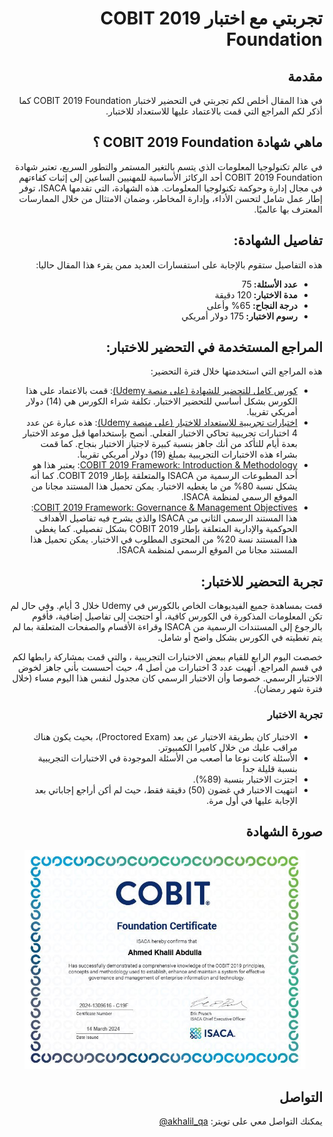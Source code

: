 <h1 dir='rtl' align='right'>تجربتي مع اختبار COBIT 2019 Foundation</h1>

<!--<p align="center"><img height='75%' width='75%' src='banner.png'></img></p>-->

<h2 dir='rtl' align='right'>مقدمة</h2>

<p dir='rtl' align='right'>في هذا المقال أخلص لكم تجربتي في التحضير لاختبار COBIT 2019 Foundation كما أذكر لكم المراجع التي قمت بالاعتماد عليها للاستعداد للاختبار.</p>

<h2 dir='rtl' align='right'>ماهي شهادة COBIT 2019 Foundation ؟</h2>

<p dir='rtl' align='right'>في عالم تكنولوجيا المعلومات الذي يتسم بالتغير المستمر والتطور السريع، تعتبر شهادة COBIT 2019 Foundation أحد الركائز الأساسية للمهنيين الساعين إلى إثبات كفاءتهم في مجال إدارة وحوكمة تكنولوجيا المعلومات. هذه الشهادة، التي تقدمها ISACA، توفر إطار عمل شامل لتحسن الأداء، وإدارة المخاطر، وضمان الامتثال من خلال الممارسات المعترف بها عالميًا.
</p>

<h2 dir='rtl' align='right'>تفاصيل الشهادة:</h2>

<p dir='rtl' align='right'>هذه التفاصيل ستقوم بالإجابة على استفسارات العديد ممن يقرء هذا المقال حاليا:</p>
<ul dir='rtl'>
  <li><b>عدد الأسئلة: </b>75</li>
  <li><b>مدة الاختبار: </b>120 دقيقة</li>
  <li><b>درجة النجاح: </b>65% وأعلى</li>
  <li><b>رسوم الاختبار: </b>175 دولار أمريكي</li>
</ul>

<h2 dir='rtl' align='right'>المراجع المستخدمة في التحضير للاختبار:</h2>

<p dir="rtl" align="right">هذه المراجع التي استخدمتها خلال فترة التحضير:</p>
<ul dir="rtl">
<li><a href="https://www.udemy.com/course/cobit-2019-foundation-official-accredited">كورس كامل للتحضير للشهادة (على منصة Udemy)</a>: قمت بالاعتماد على هذا الكورس بشكل أساسي للتحضير الاختبار. تكلفة شراء الكورس هي (14) دولار أمريكي تقريبا.</li>
<li><a href="https://www.udemy.com/course/cobit-2019-foundation-practice-exams">اختبارات تجريبية للاستعداد للاختبار (على منصة Udemy)</a>: هذه عبارة عن عدد 4 اختبارات تجريبية تحاكي الاختبار الفعلي. أنصح بإستخدامها قبل موعد الاختبار بعدة أيام للتأكد من أنك جاهز بنسبة كبيرة لاجتياز الاختبار بنجاح. كما قمت بشراء هذه الاختبارات التجريبية بمبلغ (19) دولار أمريكي تقريبا.</li>
<li><a href="https://store.isaca.org/s/store#/store/browse/detail/a2S4w000004Ko9cEAC">COBIT 2019 Framework: Introduction & Methodology</a>: يعتبر هذا هو أحد المطبوعات الرسمية من ISACA والمتعلقة بإطار COBIT 2019. كما أنه يشكل نسبة 80% من ما يغطيه الاختبار. يمكن تحميل هذا المستند مجانا من الموقع الرسمي لمنظمة ISACA.</li>
<li><a href="https://store.isaca.org/s/store#/store/browse/detail/a2S4w000004Ko9ZEAS">COBIT 2019 Framework: Governance & Management Objectives</a>: هذا المستند الرسمي الثاني من ISACA والذي يشرح فيه تفاصيل الأهداف الحوكمية والإدارية المتعلقة بإطار COBIT 2019 بشكل تفصيلي. كما يغطي هذا المستند نسة 20% من المحتوى المطلوب في الاختبار. يمكن تحميل هذا المستند مجانا من الموقع الرسمي لمنظمة ISACA.</li>
</ul>

<h2 dir='rtl' align='right'>تجربة التحضير للاختبار:</h2>

<p dir='rtl' align='right'>قمت بمساهدة جميع الفيديوهات الخاص بالكورس في Udemy خلال 3 أيام. وفي حال لم تكن المعلومات المذكورة في الكورس كافية، أو احتجت إلى تفاصيل إضافية، فأقوم بالرجوع إلى المستندات الرسمية من ISACA وقراءة الأقسام والصفحات المتعلقة بما لم يتم تغطيته في الكورس بشكل واضح أو شامل.</p>

<p dir='rtl' align='right'>خصصت اليوم الرابع للقيام ببعض الاختبارات التجريبية ، والتي قمت بمشاركة رابطها لكم في قسم المراجع. أنهيت عدد 3 اختبارات من أصل 4، حيث أحسست بأني جاهز لخوض الاختبار الرسمي. خصوصا وأن الاختبار الرسمي كان مجدول لنفس هذا اليوم مساء (خلال فترة شهر رمضان).</p>


<h3 dir='rtl' align='right'>تجربة الاختبار</h3>
<ul dir='rtl'>
  <li>الاختبار كان بطريقة الاختبار عن بعد (Proctored Exam)، بحيث يكون هناك مراقب عليك من خلال كاميرا الكمبيوتر.</li>
  <li>الأسئلة كانت نوعا ما أصعب من الأسئلة الموجودة في الاختبارات التجريبية بنسبة قليلة جدا</li>
  <li>اجتزت الاختبار بنسبة (89%).</li>
  <li>انتهيت الاختبار في غضون (50) دقيقة فقط، حيث لم أكن أراجع إجاباتي بعد الإجابة عليها في أول مرة.</li>
</ul>

<h2 dir='rtl' align='right'>صورة الشهادة</h2>
<td><center><img src="certificate.png" width="450" height="350" /></center></td>

<h2 dir='rtl' align='right'>التواصل</h2>
<p dir="rtl" align="right">يمكنك التواصل معي على تويتر: <span dir="ltr"><a href="https://www.twitter.com/akhalil_qa">@akhalil_qa</a></span></p>
